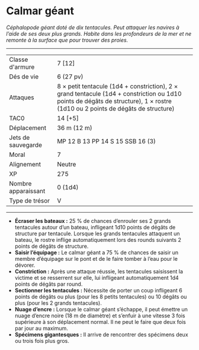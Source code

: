 # Calmar géant


*Céphalopode géant doté de dix tentacules. Peut attaquer les navires à
l’aide de ses deux plus grands. Habite dans les profondeurs de la mer
et ne remonte à la surface que pour trouver des proies.*

-----

|                     |                                                                                                                                                                                |
| ------------------- | ------------------------------------------------------------------------------------------------------------------------------------------------------------------------------ |
| Classe d'armure     | 7 \[12\]                                                                                                                                                                       |
| Dés de vie          | 6 (27 pv)                                                                                                                                                                      |
| Attaques            | 8 × petit tentacule (1d4 + constriction), 2 × grand tentacule (1d4 + constriction ou 1d10 points de dégâts de structure), 1 × rostre (1d10 ou 2 points de dégâts de structure) |
| TAC0                | 14 \[+5\]                                                                                                                                                                      |
| Déplacement         | 36 m (12 m)                                                                                                                                                                    |
| Jets de sauvegarde  | MP 12 B 13 PP 14 S 15 SSB 16 (3)                                                                                                                                               |
| Moral               | 7                                                                                                                                                                              |
| Alignement          | Neutre                                                                                                                                                                         |
| XP                  | 275                                                                                                                                                                            |
| Nombre apparaissant | 0 (1d4)                                                                                                                                                                        |
| Type de trésor      | V                                                                                                                                                                              |

-----

  - **Écraser les bateaux :** 25 % de chances d’enrouler ses 2 grands
    tentacules autour d’un bateau, infligeant 1d10 points de dégâts de
    structure par tentacule. Lorsque les grands tentacules attaquent un
    bateau, le rostre inflige automatiquement lors des rounds suivants 2
    points de dégâts de structure.
  - **Saisir l’équipage :** Le calmar géant a 75 % de chances de saisir
    un membre d’équipage sur le pont et de le faire tomber à l’eau pour
    le dévorer.
  - **Constriction :** Après une attaque réussie, les tentacules
    saisissent la victime et se resserrent sur elle, lui infligeant
    automatiquement 1d4 points de dégâts par round.
  - **Sectionner les tentacules :** Nécessite de porter un coup
    infligeant 6 points de dégâts ou plus (pour les 8 petits tentacules)
    ou 10 dégâts ou plus (pour les 2 grands tentacules).
  - **Nuage d’encre :** Lorsque le calmar géant s’échappe, il peut
    émettre un nuage d’encre noire (18 m de diamètre) et s’enfuir à une
    vitesse 3 fois supérieure à son déplacement normal. Il ne peut le
    faire que deux fois par jour au maximum.
  - **Spécimens gigantesques :** Il arrive de rencontrer des spécimens
    deux ou trois fois plus gros.